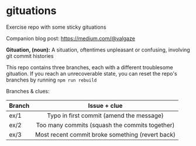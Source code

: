 # gituations
Exercise repo with some sticky gituations

Companion blog post: https://medium.com/@valgaze


**Gituation, (noun):** A situation, oftentimes unpleasant or confusing, involving git commit histories

This repo contains three branches, each with a different troublesome gituation. If you reach an unrecoverable state, you can reset the repo's branches by running ```npm run rebuild```


Branches & clues:

| Branch  |  Issue + clue |
|---|:-:|
| ex/1  | Typo in first commit (amend the message)  |
| ex/2  | Too many commits (squash the commits together)  |
| ex/3  | Most recent commit broke something (revert back)  |
